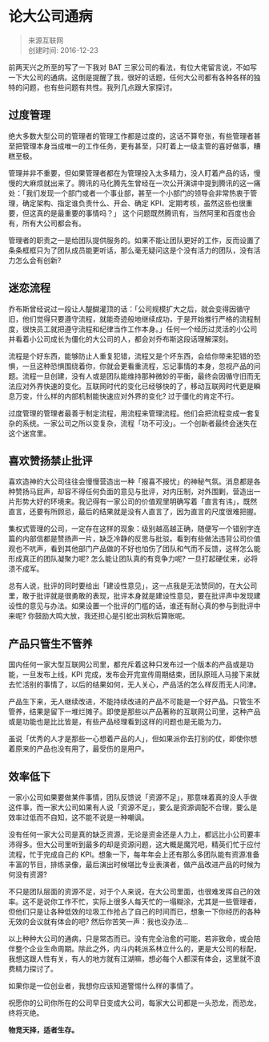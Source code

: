 # 论大公司通病  
> 来源互联网    
> 创建时间: 2016-12-23

前两天兴之所至的写了一下我对 BAT 三家公司的看法，有位大佬留言说，不如写一下大公司的通病。这倒是提醒了我，很好的话题，任何大公司都有各种各样的独特的问题，也有些问题有共性。我列几点跟大家探讨。

## 过度管理

绝大多数大型公司的管理者的管理工作都是过度的，这话不算夸张，有些管理者甚至把管理本身当成唯一的工作任务，更有甚至，只盯着上一级主管的喜好做事，糟糕至极。

管理并非不重要，但如果管理者都在为管理投入太多精力，没人盯着产品的话，慢慢的大麻烦就出来了。腾讯的马化腾先生曾经在一次公开演讲中提到腾讯的这一痛处：「我们发现一个部门或者一个事业部，甚至一个小部门的领导会非常热衷于管理，确定架构、指定谁负责什么、开会、确定 KPI、定期考核，虽然这些也很重要，但这真的是最重要的事情吗？」 这个问题既然腾讯有，当然阿里和百度也会有，所有大公司都会有。

管理者的职责之一是给团队提供服务的。如果不能让团队更好的工作，反而设置了条条框框只为了团队成员能更听话，那么毫无疑问这是个没有活力的团队，没有活力怎么会有创新?

## 迷恋流程

乔布斯曾经说过一段让人醍醐灌顶的话：「公司规模扩大之后，就会变得因循守旧，他们觉得只要遵守流程，就能奇迹般地继续成功，于是开始推行严格的流程制度，很快员工就把遵守流程和纪律当作工作本身。」任何一个经历过灵活的小公司并看着小公司成长为僵化的大公司的人，都会对乔布斯这段话理解深刻。

流程是个好东西，能够防止人重复犯错，流程又是个坏东西，会给你带来犯错的恐惧，一旦这种恐惧围绕着你，你就会更看重流程，忘记事情的本身，忽视产品的问题。流程一旦创建，没有人或是团队能维持那种微妙的平衡，最终会因循守旧而无法应对外界快速的变化。互联网时代的变化已经够快的了，移动互联网时代更是瞬息万变，什么样的内部机制能快速应对外界的变化? 过于僵化的肯定不行。

过度管理的管理者最善于制定流程，用流程来管理流程。他们会把流程变成一套复杂的系统。一家公司之所以变复杂，流程「功不可没」。一个创新者最终会迷失在这个迷宫里。

## 喜欢赞扬禁止批评

喜欢造神的大公司往往会慢慢营造出一种「报喜不报忧」的神秘气氛。消息都是各种赞扬马屁声，却容不得任何负面的意见与批评，对内压制，对外围剿，营造出一片形势大好的环境来。我记得有一家公司的价值观里明确写着「直言有讳」，既然直言，还要有所顾忌，最后的结果就是没有人直言了，因为直言的尺度很难把握。

集权式管理的公司，一定存在这样的现象：级别越高越正确，随便写一个错别字连篇的内部信都是赞扬声一片，缺乏冷静的反思与批驳。看到有些做法违背公司价值观也不吭声，看到其他部门产品做的不好也怕伤了团队和气而不反馈，这样怎么能形成真正的团队凝聚力呢? 怎么能让团队真的有竞争力呢? 一旦打起硬仗来，必将溃不成军。

总有人说，批评的同时要给出「建设性意见」，这一点我是无法赞同的，在大公司里，敢于批评就是很勇敢的表现，批评本身就是建设性意见，要在批评声中发现建设性的意见与办法。如果设置一个批评的门槛的话，谁还有耐心真的参与到批评中来呢? 你鼓励大鸣大放，我还担心是引蛇出洞秋后算账呢。

## 产品只管生不管养

国内任何一家大型互联网公司里，都充斥着这种只发布过一个版本的产品或是功能，一旦发布上线，KPI 完成，发布会开完宣传周期结束，团队原班人马接下来就去忙活别的事情了，以后的结果如何，无人关心，产品活的怎么样反而无人问津。

产品生下来，无人继续改进，不能持续改进的产品不可能是一个好产品。只管生不管养，结果是留下一堆烂摊子。即使是那些以产品著称的互联网公司里，这种产品或是功能也是比比皆是，有些产品经理看到这样的问题也是无能为力。

虽说「优秀的人才是那些一心想着产品的人」，但如果派你去打别的仗，即使你想着原来的产品也没有用了，最受伤的是用户。

## 效率低下

一家小公司如果要做某件事情，团队反馈说「资源不足」，那意味着真的没人手做这件事，而一家大公司如果有人说「资源不足」，要么是资源调配不合理，要么是效率过低而不自知，这不能不说是一种嘲讽。

没有任何一家大公司是真的缺乏资源，无论是资金还是人力上，都远比小公司要丰沛得多。但大公司里听到最多的却是资源问题，这大概是魔咒吧，精英们忙于应付流程，忙于完成自己的 KPI。想象一下，每年年会上还有那么多团队能有资源准备丰富的节目，排练录像，最后演出时候堪比专业表演者，做产品改进产品的时候为何没有资源?

不只是团队层面的资源不足，对于个人来说，在大公司里面，也很难发挥自己的效率。这不是说你工作不忙，实际上很多人每天忙的一塌糊涂，尤其是一些管理者，但他们只是让各种低效的垃圾工作抢占了自己的时间而已，想象一下你经历的各种无效的会议就有体会的吧? 然后你苦笑一声：我也没办法…

以上种种大公司的通病，只是常态而已。没有完全治愈的可能，若非致命，或会陪伴整个企业生命周期。除此之外，内斗内耗派系林立什么的，更是大公司的标配，我想这跟人性有关，有人的地方就有江湖嘛，想必每个人都深有体会，这里就不浪费精力探讨了。

如果你是一位创业者，我想你应该知道警惕什么样的事情了。

祝愿你的公司你所在的公司早日变成大公司，每家大公司都是一头恐龙，而恐龙，终将灭绝。

**物竞天择，适者生存。**

